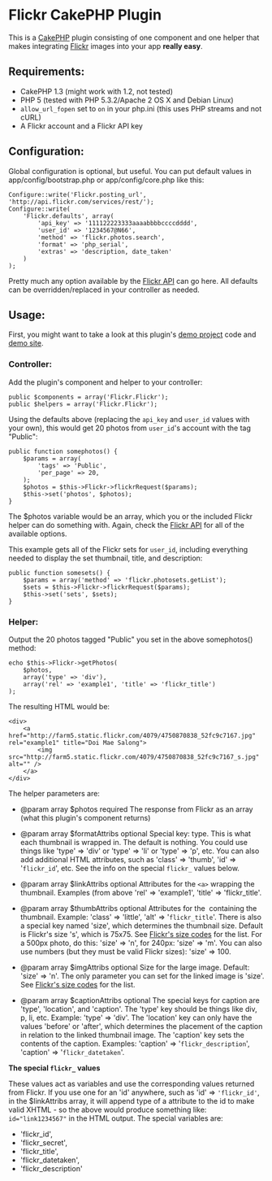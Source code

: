 # Flickr CakePHP Plugin

This is a [CakePHP][1] plugin consisting of one component and one helper that makes integrating [Flickr][2] images into your app **really easy**.

## Requirements:

* CakePHP 1.3 (might work with 1.2, not tested)
* PHP 5 (tested with PHP 5.3.2/Apache 2 OS X and Debian Linux)
* `allow_url_fopen` set to `on` in your php.ini (this uses PHP streams and not cURL)
* A Flickr account and a Flickr API key

## Configuration:

Global configuration is optional, but useful. You can put default values in app/config/bootstrap.php or app/config/core.php like this:

	Configure::write('Flickr.posting_url', 'http://api.flickr.com/services/rest/');
	Configure::write(
		'Flickr.defaults', array(
			'api_key' => '111122223333aaaabbbbccccdddd',
			'user_id' => '1234567@N66',
			'method' => 'flickr.photos.search',
			'format' => 'php_serial',
			'extras' => 'description, date_taken'
		)
	);

Pretty much any option available by the [Flickr API][3] can go here. All defaults can be overridden/replaced in your controller as needed.

## Usage:

First, you might want to take a look at this plugin's [demo project][4] code and [demo site][5].

### Controller:

Add the plugin's component and helper to your controller:

	public $components = array('Flickr.Flickr');
	public $helpers = array('Flickr.Flickr');

Using the defaults above (replacing the `api_key` and `user_id` values with your own), this would get 20 photos from `user_id`'s account with the tag "Public":

	public function somephotos() {
		$params = array(
			'tags' => 'Public',
			'per_page' => 20,
		);
		$photos = $this->Flickr->flickrRequest($params);
		$this->set('photos', $photos);
	}

The $photos variable would be an array, which you or the included Flickr helper can do something with. Again, check the [Flickr API][3] for all of the available options.

This example gets all of the Flickr sets for `user_id`, including everything needed to display the set thumbnail, title, and description:

	public function somesets() {
		$params = array('method' => 'flickr.photosets.getList');
		$sets = $this->Flickr->flickrRequest($params);
		$this->set('sets', $sets);
	}

### Helper:

Output the 20 photos tagged "Public" you set in the above somephotos() method:

	echo $this->Flickr->getPhotos(
		$photos,
		array('type' => 'div'),
		array('rel' => 'example1', 'title' => 'flickr_title')
	);

The resulting HTML would be:

	<div>
		<a href="http://farm5.static.flickr.com/4079/4750870838_52fc9c7167.jpg" rel="example1" title="Doi Mae Salong">
			<img src="http://farm5.static.flickr.com/4079/4750870838_52fc9c7167_s.jpg" alt="" />
		</a>
	</div>

The helper parameters are:

* @param array $photos required The response from Flickr as an array (what this plugin's component returns)

* @param array $formatAttribs optional Special key: type. This is what each thumbnail is wrapped in. The default is nothing. You could use things like 'type' => 'div' or 'type' => 'li' or 'type' => 'p', etc. You can also add additional HTML attributes, such as 'class' => 'thumb', 'id' => '`flickr_id`', etc. See the info on the special `flickr_` values below.

* @param array $linkAttribs optional Attributes for the `<a>` wrapping the thumbnail. Examples (from above 'rel' => 'example1', 'title' => 'flickr_title'.

* @param array $thumbAttribs optional Attributes for the <img> containing the thumbnail. Example: 'class' => 'little', 'alt' => '`flickr_title`'. There is also a special key named 'size', which determines the thumbnail size. Default is Flickr's size 's', which is 75x75. See [Flickr's size codes][6] for the list. For a 500px photo, do this: 'size' => 'n', for 240px: 'size' => 'm'. You can also use numbers (but they must be valid Flickr sizes): 'size' => 100.

* @param array $imgAttribs optional Size for the large image. Default: 'size' => 'n'. The only parameter you can set for the linked image is 'size'. See [Flickr's size codes][6] for the list.

* @param array $captionAttribs optional The special keys for caption are 'type', 'location', and 'caption'. The 'type' key should be things like div, p, li, etc. Example: 'type' => 'div'. The 'location' key can only have the values 'before' or 'after', which determines the placement of the caption in relation to the linked thumbnail image. The 'caption' key sets the contents of the caption. Examples: 'caption' => '`flickr_description`', 'caption' => '`flickr_datetaken`'.

**The special `flickr_` values**

These values act as variables and use the corresponding values returned from Flickr. If you use one for an 'id' anywhere, such as 'id' => `'flickr_id'`, in the $linkAttribs array, it will append type of a attribute to the id to make valid XHTML - so the above would produce something like: `id="link1234567"` in the HTML output. The special variables are:

* 'flickr_id',
* 'flickr_secret',
* 'flickr_title',
* 'flickr_datetaken',
* 'flickr_description'

 [1]: http://cakephp.org/
 [2]: http://flickr.com/
 [3]: http://www.flickr.com/services/api/
 [4]: http://github.com/chronon/flickr_demos
 [5]: http://flickrdemo.chronon.us/
 [6]: http://www.flickr.com/services/api/misc.urls.html
